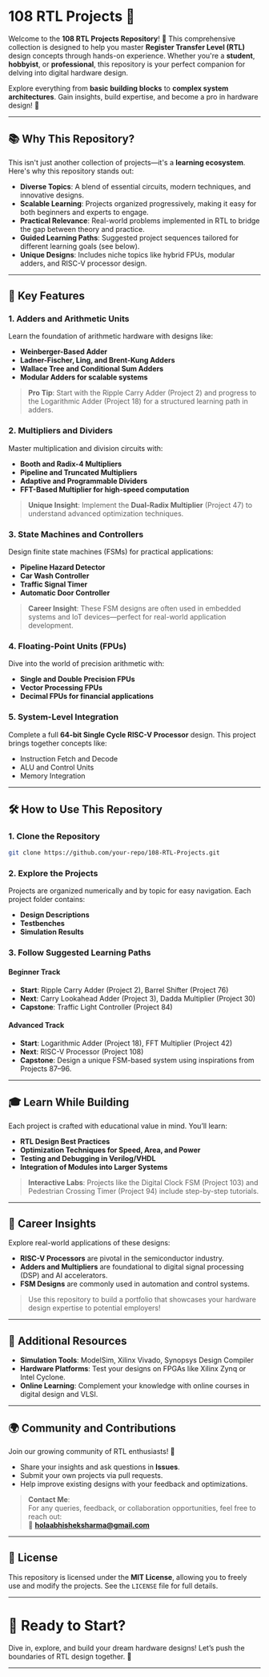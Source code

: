 

# 108 RTL Projects 🚀  

Welcome to the **108 RTL Projects Repository**! 🎉 This comprehensive collection is designed to help you master **Register Transfer Level (RTL)** design concepts through hands-on experience. Whether you're a **student**, **hobbyist**, or **professional**, this repository is your perfect companion for delving into digital hardware design.  

Explore everything from **basic building blocks** to **complex system architectures**. Gain insights, build expertise, and become a pro in hardware design! 🌟  

---

## 📚 Why This Repository?  

This isn't just another collection of projects—it's a **learning ecosystem**. Here's why this repository stands out:  

- **Diverse Topics**: A blend of essential circuits, modern techniques, and innovative designs.  
- **Scalable Learning**: Projects organized progressively, making it easy for both beginners and experts to engage.  
- **Practical Relevance**: Real-world problems implemented in RTL to bridge the gap between theory and practice.  
- **Guided Learning Paths**: Suggested project sequences tailored for different learning goals (see below).  
- **Unique Designs**: Includes niche topics like hybrid FPUs, modular adders, and RISC-V processor design.  

---

## 🌟 Key Features  

### 1. **Adders and Arithmetic Units**  
Learn the foundation of arithmetic hardware with designs like:  
- **Weinberger-Based Adder**  
- **Ladner-Fischer, Ling, and Brent-Kung Adders**  
- **Wallace Tree and Conditional Sum Adders**  
- **Modular Adders for scalable systems**  

> **Pro Tip**: Start with the Ripple Carry Adder (Project 2) and progress to the Logarithmic Adder (Project 18) for a structured learning path in adders.  

### 2. **Multipliers and Dividers**  
Master multiplication and division circuits with:  
- **Booth and Radix-4 Multipliers**  
- **Pipeline and Truncated Multipliers**  
- **Adaptive and Programmable Dividers**  
- **FFT-Based Multiplier for high-speed computation**  

> **Unique Insight**: Implement the **Dual-Radix Multiplier** (Project 47) to understand advanced optimization techniques.  

### 3. **State Machines and Controllers**  
Design finite state machines (FSMs) for practical applications:  
- **Pipeline Hazard Detector**  
- **Car Wash Controller**  
- **Traffic Signal Timer**  
- **Automatic Door Controller**  

> **Career Insight**: These FSM designs are often used in embedded systems and IoT devices—perfect for real-world application development.  

### 4. **Floating-Point Units (FPUs)**  
Dive into the world of precision arithmetic with:  
- **Single and Double Precision FPUs**  
- **Vector Processing FPUs**  
- **Decimal FPUs for financial applications**  

### 5. **System-Level Integration**  
Complete a full **64-bit Single Cycle RISC-V Processor** design. This project brings together concepts like:  
- Instruction Fetch and Decode  
- ALU and Control Units  
- Memory Integration  

---

## 🛠️ How to Use This Repository  

### 1. **Clone the Repository**  
```bash  
git clone https://github.com/your-repo/108-RTL-Projects.git  
```  

### 2. **Explore the Projects**  
Projects are organized numerically and by topic for easy navigation. Each project folder contains:  
- **Design Descriptions**  
- **Testbenches**  
- **Simulation Results**  

### 3. **Follow Suggested Learning Paths**  

#### Beginner Track  
- **Start**: Ripple Carry Adder (Project 2), Barrel Shifter (Project 76)  
- **Next**: Carry Lookahead Adder (Project 3), Dadda Multiplier (Project 30)  
- **Capstone**: Traffic Light Controller (Project 84)  

#### Advanced Track  
- **Start**: Logarithmic Adder (Project 18), FFT Multiplier (Project 42)  
- **Next**: RISC-V Processor (Project 108)  
- **Capstone**: Design a unique FSM-based system using inspirations from Projects 87–96.  

---

## 🎓 Learn While Building  

Each project is crafted with educational value in mind. You’ll learn:  
- **RTL Design Best Practices**  
- **Optimization Techniques for Speed, Area, and Power**  
- **Testing and Debugging in Verilog/VHDL**  
- **Integration of Modules into Larger Systems**  

> **Interactive Labs**: Projects like the Digital Clock FSM (Project 103) and Pedestrian Crossing Timer (Project 94) include step-by-step tutorials.  

---

## 💼 Career Insights  

Explore real-world applications of these designs:  
- **RISC-V Processors** are pivotal in the semiconductor industry.  
- **Adders and Multipliers** are foundational to digital signal processing (DSP) and AI accelerators.  
- **FSM Designs** are commonly used in automation and control systems.  

> Use this repository to build a portfolio that showcases your hardware design expertise to potential employers!  

---

## 🔗 Additional Resources  

- **Simulation Tools**: ModelSim, Xilinx Vivado, Synopsys Design Compiler  
- **Hardware Platforms**: Test your designs on FPGAs like Xilinx Zynq or Intel Cyclone.  
- **Online Learning**: Complement your knowledge with online courses in digital design and VLSI.  

---

## 🌍 Community and Contributions  

Join our growing community of RTL enthusiasts! 💬  
- Share your insights and ask questions in **Issues**.  
- Submit your own projects via pull requests.  
- Help improve existing designs with your feedback and optimizations.  

> **Contact Me**:  
For any queries, feedback, or collaboration opportunities, feel free to reach out:  
📧 **holaabhisheksharma@gmail.com**  

---

## 📜 License  

This repository is licensed under the **MIT License**, allowing you to freely use and modify the projects. See the `LICENSE` file for full details.  

---

# 🚀 Ready to Start?  

Dive in, explore, and build your dream hardware designs! Let’s push the boundaries of RTL design together. 🌟  

--- 


